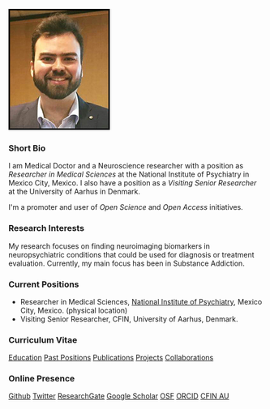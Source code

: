 ![Eduardo Garza](ed_2016_3.jpg)

### Short Bio
I am Medical Doctor and a Neuroscience researcher with a position as *Researcher in Medical Sciences* at the National Institute of Psychiatry in Mexico City, Mexico. I also have a position as a *Visiting Senior Researcher* at the University of Aarhus in Denmark. 

I'm a promoter and user of *Open Science* and *Open Access* initiatives.

### Research Interests
My research focuses on finding neuroimaging biomarkers in neuropsychiatric conditions that could be used for diagnosis or treatment evaluation. Currently, my main focus has been in Substance Addiction. 

### Current Positions
* Researcher in Medical Sciences, [National Institute of Psychiatry](https://goo.gl/maps/2Qy6nTGp6kw), Mexico City, Mexico. (physical location)
* Visiting Senior Researcher, CFIN, University of Aarhus, Denmark.


### Curriculum Vitae
[Education](educ.md)	[Past Positions](pos.md)	[Publications](pub.md)	[Projects](fund.md) [Collaborations](col.md)

### Online Presence
[Github](https://github.com/egarza)	[Twitter](https://twitter.com/egarzav)	[ResearchGate](https://www.researchgate.net/profile/Eduardo_Garza_Villarreal)	[Google Scholar](https://scholar.google.dk/citations?user=bX502bUAAAAJ&hl=en)	[OSF](https://osf.io/uc6aj/)	[ORCID](https://orcid.org/0000-0003-1381-8648) [CFIN AU](http://pure.au.dk/portal/en/eduardoa@cfin.au.dk)


